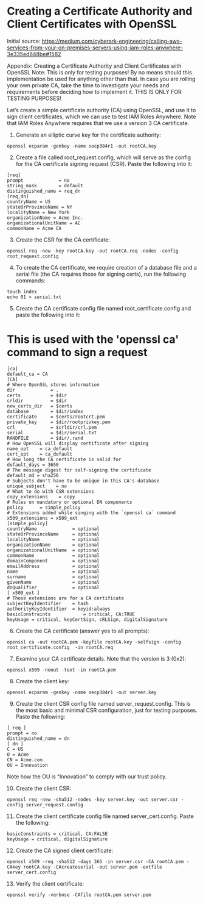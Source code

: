 # Creating a Certificate Authority and Client Certificates with OpenSSL

Initial source: https://medium.com/cyberark-engineering/calling-aws-services-from-your-on-premises-servers-using-iam-roles-anywhere-3e335ed648be#1582

Appendix: Creating a Certificate Authority and Client Certificates with OpenSSL
Note: This is only for testing purposes! By no means should this implementation be used for anything other than that. In case you are rolling your own private CA, take the time to investigate your needs and requirements before deciding how to implement it. THIS IS ONLY FOR TESTING PURPOSES!

Let’s create a simple certificate authority (CA) using OpenSSL, and use it to sign client certificates, which we can use to test IAM Roles Anywhere. Note that IAM Roles Anywhere requires that we use a version 3 CA certificate.

1. Generate an elliptic curve key for the certificate authority:

```
openssl ecparam -genkey -name secp384r1 -out rootCA.key
```

2. Create a file called root_request.config, which will serve as the config for the CA certificate signing request (CSR). Paste the following into it:

```
[req]
prompt             = no
string_mask        = default
distinguished_name = req_dn
[req_dn]
countryName = US
stateOrProvinceName = NY
localityName = New York
organizationName = Acme Inc.
organizationalUnitName = AC
commonName = Acme CA
```

3. Create the CSR for the CA certificate:

```
openssl req -new -key rootCA.key -out rootCA.req -nodes -config root_request.config
```

4. To create the CA certificate, we require creation of a database file and a serial file (the CA requires those for signing certs), run the following commands:

```
touch index
echo 01 > serial.txt
```

5. Create the CA certificate config file named root_certificate.config and paste the following into it:

# This is used with the 'openssl ca' command to sign a request

```
[ca]
default_ca = CA
[CA]
# Where OpenSSL stores information
dir             = .
certs           = $dir
crldir          = $dir
new_certs_dir   = $certs
database        = $dir/index
certificate     = $certs/rootcrt.pem
private_key     = $dir/rootprivkey.pem
crl             = $crldir/crl.pem   
serial          = $dir/serial.txt
RANDFILE        = $dir/.rand
# How OpenSSL will display certificate after signing
name_opt    = ca_default
cert_opt    = ca_default
# How long the CA certificate is valid for
default_days = 3650
# The message digest for self-signing the certificate
default_md = sha256
# Subjects don't have to be unique in this CA's database
unique_subject    = no
# What to do with CSR extensions
copy_extensions    = copy
# Rules on mandatory or optional DN components
policy      = simple_policy
# Extensions added while singing with the `openssl ca` command
x509_extensions = x509_ext
[simple_policy]
countryName             = optional
stateOrProvinceName     = optional
localityName            = optional
organizationName        = optional
organizationalUnitName  = optional
commonName              = optional
domainComponent         = optional
emailAddress            = optional
name                    = optional
surname                 = optional
givenName               = optional
dnQualifier             = optional
[ x509_ext ]
# These extensions are for a CA certificate
subjectKeyIdentifier    = hash
authorityKeyIdentifier  = keyid:always
basicConstraints            = critical, CA:TRUE
keyUsage = critical, keyCertSign, cRLSign, digitalSignature
```

6. Create the CA certificate (answer yes to all prompts):

```
openssl ca -out rootCA.pem -keyfile rootCA.key -selfsign -config root_certificate.config  -in rootCA.req
```

7. Examine your CA certificate details. Note that the version is 3 (0x2):

```
openssl x509 -noout -text -in rootCA.pem
```

8. Create the client key:

```
openssl ecparam -genkey -name secp384r1 -out server.key
```

9. Create the client CSR config file named server_request.config. This is the most basic and minimal CSR configuration, just for testing purposes. Paste the following:

```
[ req ]
prompt = no
distinguished_name = dn
[ dn ]
C = US
O = Acme
CN = Acme.com
OU = Innovation
```

Note how the OU is “Innovation” to comply with our trust policy.

10. Create the client CSR:

```
openssl req -new -sha512 -nodes -key server.key -out server.csr -config server_request.config
```

11. Create the client certificate config file named server_cert.config. Paste the following:

```
basicConstraints = critical, CA:FALSE
keyUsage = critical, digitalSignature
```

12. Create the CA signed client certificate:

```
openssl x509 -req -sha512 -days 365 -in server.csr -CA rootCA.pem -CAkey rootCA.key -CAcreateserial -out server.pem -extfile server_cert.config
```

13. Verify the client certificate:

```
openssl verify -verbose -CAfile rootCA.pem server.pem
```